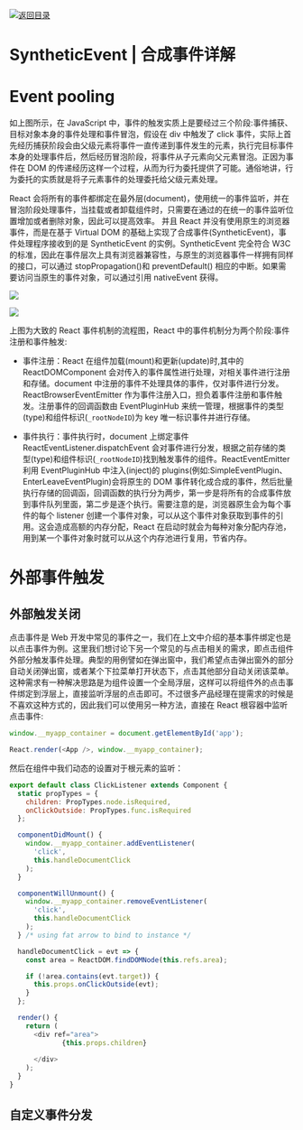 [![返回目录](https://i.postimg.cc/50XLzC7C/image.png)](https://github.com/wx-chevalier/Web-Series)

# SyntheticEvent | 合成事件详解

# Event pooling

如上图所示，在 JavaScript 中，事件的触发实质上是要经过三个阶段:事件捕获、目标对象本身的事件处理和事件冒泡，假设在 div 中触发了 click 事件，实际上首先经历捕获阶段会由父级元素将事件一直传递到事件发生的元素，执行完目标事件本身的处理事件后，然后经历冒泡阶段，将事件从子元素向父元素冒泡。正因为事件在 DOM 的传递经历这样一个过程，从而为行为委托提供了可能。通俗地讲，行为委托的实质就是将子元素事件的处理委托给父级元素处理。

React 会将所有的事件都绑定在最外层(document)，使用统一的事件监听，并在冒泡阶段处理事件，当挂载或者卸载组件时，只需要在通过的在统一的事件监听位置增加或者删除对象，因此可以提高效率。 并且 React 并没有使用原生的浏览器事件，而是在基于 Virtual DOM 的基础上实现了合成事件(SyntheticEvent)，事件处理程序接收到的是 SyntheticEvent 的实例。SyntheticEvent 完全符合 W3C 的标准，因此在事件层次上具有浏览器兼容性，与原生的浏览器事件一样拥有同样的接口，可以通过 stopPropagation()和 preventDefault() 相应的中断。如果需要访问当原生的事件对象，可以通过引用 nativeEvent 获得。

![](https://segmentfault.com/img/remote/1460000008782648?w=407&h=356)

![](https://segmentfault.com/img/remote/1460000008782649?w=885&h=518)

上图为大致的 React 事件机制的流程图，React 中的事件机制分为两个阶段:事件注册和事件触发:

- 事件注册：React 在组件加载(mount)和更新(update)时,其中的 ReactDOMComponent 会对传入的事件属性进行处理，对相关事件进行注册和存储。document 中注册的事件不处理具体的事件，仅对事件进行分发。ReactBrowserEventEmitter 作为事件注册入口，担负着事件注册和事件触发。注册事件的回调函数由 EventPluginHub 来统一管理，根据事件的类型(type)和组件标识(`_rootNodeID`)为 key 唯一标识事件并进行存储。

- 事件执行：事件执行时，document 上绑定事件 ReactEventListener.dispatchEvent 会对事件进行分发，根据之前存储的类型(type)和组件标识(`_rootNodeID`)找到触发事件的组件。ReactEventEmitter 利用 EventPluginHub 中注入(inject)的 plugins(例如:SimpleEventPlugin、EnterLeaveEventPlugin)会将原生的 DOM 事件转化成合成的事件，然后批量执行存储的回调函，回调函数的执行分为两步，第一步是将所有的合成事件放到事件队列里面，第二步是逐个执行。需要注意的是，浏览器原生会为每个事件的每个 listener 创建一个事件对象，可以从这个事件对象获取到事件的引用。这会造成高额的内存分配，React 在启动时就会为每种对象分配内存池，用到某一个事件对象时就可以从这个内存池进行复用，节省内存。

# 外部事件触发

## 外部触发关闭

点击事件是 Web 开发中常见的事件之一，我们在上文中介绍的基本事件绑定也是以点击事件为例。这里我们想讨论下另一个常见的与点击相关的需求，即点击组件外部分触发事件处理。典型的用例譬如在弹出窗中，我们希望点击弹出窗外的部分自动关闭弹出窗，或者某个下拉菜单打开状态下，点击其他部分自动关闭该菜单。这种需求有一种解决思路是为组件设置一个全局浮层，这样可以将组件外的点击事件绑定到浮层上，直接监听浮层的点击即可。不过很多产品经理在提需求的时候是不喜欢这种方式的，因此我们可以使用另一种方法，直接在 React 根容器中监听点击事件:

```js
window.__myapp_container = document.getElementById('app');

React.render(<App />, window.__myapp_container);
```

然后在组件中我们动态的设置对于根元素的监听：

```js
export default class ClickListener extends Component {
  static propTypes = {
    children: PropTypes.node.isRequired,
    onClickOutside: PropTypes.func.isRequired
  };

  componentDidMount() {
    window.__myapp_container.addEventListener(
      'click',
      this.handleDocumentClick
    );
  }

  componentWillUnmount() {
    window.__myapp_container.removeEventListener(
      'click',
      this.handleDocumentClick
    );
  } /* using fat arrow to bind to instance */

  handleDocumentClick = evt => {
    const area = ReactDOM.findDOMNode(this.refs.area);

    if (!area.contains(evt.target)) {
      this.props.onClickOutside(evt);
    }
  };

  render() {
    return (
      <div ref="area">
             {this.props.children}
            
      </div>
    );
  }
}
```

## 自定义事件分发
